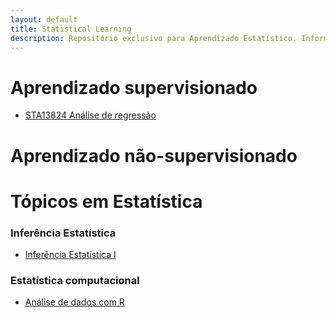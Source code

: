 ```yaml
---
layout: default
title: Statistical Learning
description: Repositório exclusivo para Aprendizado Estatístico. Informações sobre métodos, modelagem estatística, códigos em R e Python, datasets e entre outros.
---
```


# Aprendizado supervisionado

* [STA13824 Análise de regressão](https://bit.ly/3jvVHvg)


# Aprendizado não-supervisionado





# Tópicos em Estatística

### Inferência Estatística

* [Inferência Estatística I](https://bit.ly/3jviHfA)


### Estatística computacional

* [Análise de dados com R](https://bit.ly/3jviHfA)




